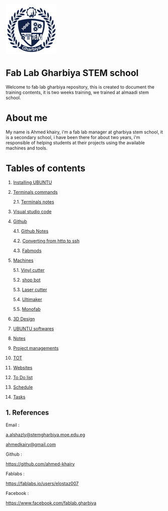 
![logo](/images/logo.png)

# Fab Lab Gharbiya STEM school

Welcome to fab lab gharbiya repository, this is created to document the training contents, it is two weeks training, we trained at almaadi stem school.

# About me

My name is Ahmed khairy, i'm a fab lab manager at gharbiya stem school, it is a secondary school, i have been there for about two years, i'm responsible of helping students at their projects using the available machines and tools.

# Tables of contents

1. [Installing UBUNTU](/md-files/installing-ubuntu.md)
2. [Terminals commands](/md-files/terminals-commands.md)

    2.1. [Terminals notes](/md-files/notes-about-terminal.md)
3. [Visual studio code](/md-files/visual-studio-code.md)
4. [Github](/md-files/github.md)
    
    4.1. [Github Notes](/md-files/dealing-with-github.md)
    
    4.2. [Converting from http to ssh](/md-files/http-ssh.md)

    4.3. [Fabmods](/md-files/fabmods.md)
    
5. [Machines](/md-files/machines.md)

    5.1. [Vinyl cutter](/md-files/vinyl.md)

    5.2. [shop bot](/md-files/shopbot.md)

    5.3. [Laser cutter](md-files/laser.md)

    5.4. [Ultimaker](md-files/ultimaker.md)
    
    5.5. [Monofab](md-diles/monofab.md)

6. [3D Design](/md-files/3d-design.md)
7. [UBUNTU softwares](/md-files/softwares.md)
8. [Notes](/md-files/notes.md)
9. [Project managements](/md-files/project-management.md)
10. [TOT](/md-files/tot.md)
11. [Websites](/md-files/websites.md)
12. [To Do list](/md-files/todolist.md)
13. [Schedule](/md-files/schedule.md)
14. [Tasks](/md-files/tasks.md)

##  1. <a name='References'></a>References

Email : 

a.alshazly@stemgharbiya.moe.edu.eg

ahmedkairy@gmail.com

Github :

https://github.com/ahmed-khairy

Fablabs :

https://fablabs.io/users/elostaz007

Facebook :

https://www.facebook.com/fablab.gharbiya
